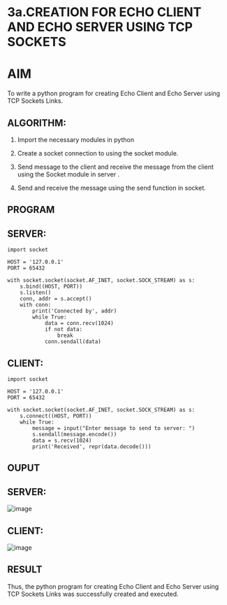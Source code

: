 # 3a.CREATION FOR ECHO CLIENT AND ECHO SERVER USING TCP SOCKETS
# AIM
To write a python program for creating Echo Client and Echo Server using TCP
Sockets Links.
## ALGORITHM:
1. Import the necessary modules in python
2. Create a socket connection to using the socket module.


3. Send message to the client and receive the message from the client using the Socket module in
 server .
4. Send and receive the message using the send function in socket.
## PROGRAM
## SERVER:
```
import socket

HOST = '127.0.0.1'  
PORT = 65432       

with socket.socket(socket.AF_INET, socket.SOCK_STREAM) as s:
    s.bind((HOST, PORT))
    s.listen()
    conn, addr = s.accept()
    with conn:
        print('Connected by', addr)
        while True:
            data = conn.recv(1024)
            if not data:
                break
            conn.sendall(data)

```
## CLIENT:
```
import socket

HOST = '127.0.0.1'  
PORT = 65432        

with socket.socket(socket.AF_INET, socket.SOCK_STREAM) as s:
    s.connect((HOST, PORT))
    while True:
        message = input("Enter message to send to server: ")
        s.sendall(message.encode())
        data = s.recv(1024)
        print('Received', repr(data.decode()))

```

## OUPUT
## SERVER:
![image](https://github.com/jabezs2005/3a.Sockets_Creation_for_Echo_Client_and_Echo_Server/assets/147473463/589c8c3b-e19f-418c-8ed8-86876e87863a)
## CLIENT:
![image](https://github.com/jabezs2005/3a.Sockets_Creation_for_Echo_Client_and_Echo_Server/assets/147473463/7860cd51-6b64-4c32-9aa1-185abbe808fa)


## RESULT
Thus, the python program for creating Echo Client and Echo Server using TCP Sockets Links 
was successfully created and executed.
